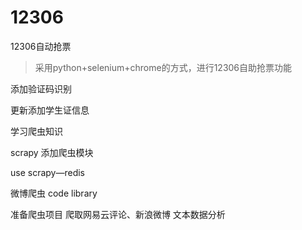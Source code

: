 # 12306
12306自动抢票

> 采用python+selenium+chrome的方式，进行12306自助抢票功能

添加验证码识别

更新添加学生证信息

学习爬虫知识

scrapy 添加爬虫模块

use scrapy—redis

微博爬虫
code library

准备爬虫项目 爬取网易云评论、新浪微博
文本数据分析
